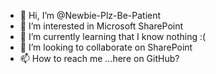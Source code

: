 - 👋 Hi, I’m @Newbie-Plz-Be-Patient
- 👀 I’m interested in Microsoft SharePoint
- 🌱 I’m currently learning that I know nothing :(
- 💞️ I’m looking to collaborate on SharePoint
- 📫 How to reach me ...here on GitHub?

<!---
Newbie-Plz-Be-Patient/Newbie-Plz-Be-Patient is a ✨ special ✨ repository because its `README.md` (this file) appears on your GitHub profile.
You can click the Preview link to take a look at your changes.
--->
